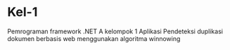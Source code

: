 Kel-1
=====
Pemrograman framework .NET A kelompok 1
Aplikasi Pendeteksi duplikasi dokumen berbasis web menggunakan algoritma winnowing
